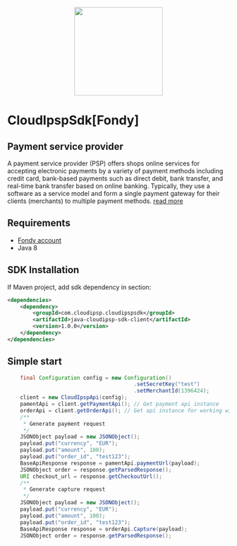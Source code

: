 <p align="center">
  <img width="200" height="200" src="https://avatars0.githubusercontent.com/u/15383021?s=200&v=4">
</p>

# CloudIpspSdk[Fondy]
## Payment service provider
A payment service provider (PSP) offers shops online services for accepting electronic payments by a variety of payment methods including credit card, bank-based payments such as direct debit, bank transfer, and real-time bank transfer based on online banking. Typically, they use a software as a service model and form a single payment gateway for their clients (merchants) to multiple payment methods.
[read more](https://en.wikipedia.org/wiki/Payment_service_provider)

Requirements
------------
- [Fondy account](https://portal.fondy.eu)
- Java 8


## SDK Installation

If Maven project, add sdk dependency in <dependencies> section:

```xml
<dependencies>
    <dependency>
        <groupId>com.cloudipsp.cloudipspsdk</groupId>
        <artifactId>java-cloudipsp-sdk-client</artifactId>
        <version>1.0.0</version>
    </dependency>
</dependencies>
```

## Simple start
```java
    final Configuration config = new Configuration()
                                        .setSecretKey("test")
                                        .setMerchantId(1396424);
    client = new CloudIpspApi(config);
    pamentApi = client.getPaymentApi(); // Get payment api instance
    orderApi = client.getOrderApi(); // Get api instance for working with orders
    /**
     * Generate payment request
     */
    JSONObject payload = new JSONObject();
    payload.put("currency", "EUR");
    payload.put("amount", 100);
    payload.put("order_id", "test123");
    BaseApiResponse response = pamentApi.paymentUrl(payload);
    JSONObject order = response.getParsedResponse();
    URI checkout_url = response.getCheckoutUrl();
    /**
     * Generate capture request
     */
    JSONObject payload = new JSONObject();
    payload.put("currency", "EUR");
    payload.put("amount", 100);
    payload.put("order_id", "test123");
    BaseApiResponse response = orderApi.Capture(payload);
    JSONObject order = response.getParsedResponse();
```